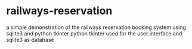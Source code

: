 # railways-reservation
a simple demonstration of the railways reservation booking system using sqlite3 and python tkinter
python tkinter used for the user interface and sqlite3 as database
